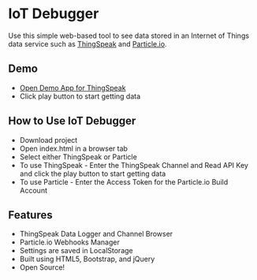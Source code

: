 # IoT Debugger
Use this simple web-based tool to see data stored in an Internet of Things data service such as [ThingSpeak](https://thingspeak.com/channels/9) and [Particle.io](https://build.particle.io/signup).

## Demo
* [Open Demo App for ThingSpeak](http://htmlpreview.github.io/?https://github.com/nothans/iot-debugger/blob/master/app/thingspeak.html)
* Click play button to start getting data

## How to Use IoT Debugger
* Download project
* Open index.html in a browser tab
* Select either ThingSpeak or Particle
* To use ThingSpeak - Enter the ThingSpeak Channel and Read API Key and click the play button to start getting data
* To use Particle - Enter the Access Token for the Particle.io Build Account

## Features
* ThingSpeak Data Logger and Channel Browser
* Particle.io Webhooks Manager
* Settings are saved in LocalStorage
* Built using HTML5, Bootstrap, and jQuery
* Open Source!
